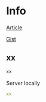 # Info

[Article](//www.wjwh.eu/posts/2018-10-29-double-hijack.html)

[Gist](//gist.github.com/WJWH/f10b3386e15023e72ac136a7ab060dc9)

## xx

```ruby
xx
```

Server locally

```yaml
xx
```